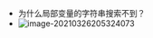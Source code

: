 + 为什么局部变量的字符串搜索不到？
+ ![image-20210326205324073](https://cdn.jsdelivr.net/gh/smallzhong/new-picgo-pic-bed@master/image-20210326205324073.png)